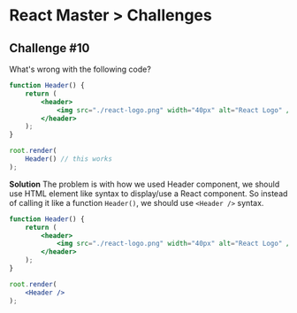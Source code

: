 # React Master > Challenges

## Challenge #10

What's wrong with the following code?

```jsx
function Header() {
    return (
        <header>
            <img src="./react-logo.png" width="40px" alt="React Logo" />
        </header>
    );
}

root.render(
    Header() // this works
);
```

**Solution**
The problem is with how we used Header component,
we should use HTML element like syntax to display/use a React component.
So instead of calling it like a function `Header()`,
we should use `<Header />` syntax.

```jsx
function Header() {
    return (
        <header>
            <img src="./react-logo.png" width="40px" alt="React Logo" />
        </header>
    );
}

root.render(
    <Header />
);
```
